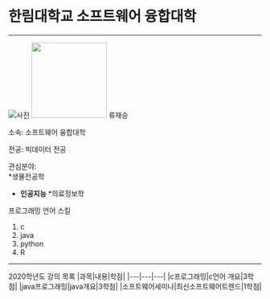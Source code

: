 # 한림대학교 소프트웨어 융합대학
---
![사진](닭.png)
<img src = 닭.png height = 150 weight = 150>
류재승

소속: 소프트웨어 융합대학

전공: 빅데이터 전공

관심분야:   
*생물전공학
* **인공지능**
*의료정보학

프로그래밍 언어 스킬
1. c
2. java
3. python
4. R

-----------

2020학년도 강의 목록
|과목|내용|학점|
|---|---|---|
|c프로그래밍|c언어 개요|3학점|
|java프로그래밍|java개요|3학점|
|소프트웨어세미나|최신소프트웨어트렌드|1학점|






